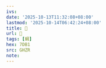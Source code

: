 ```yaml
---
ivs:
date: '2025-10-13T11:32:08+08:00'
lastmod: '2025-10-14T06:42:24+08:00'
title: 󰫶
url: 󰫶
tags: [綱]
hex: 7DB1
src: GHZR
note:
---
```

